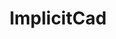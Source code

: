 ---
git: https://github.com/colah/ImplicitCAD
logohandle: implicitcad
sort: implicitcad
title: ImplicitCad
website: https://www.implicitcad.org/
---